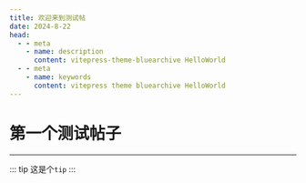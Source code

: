 ```yaml
---
title: 欢迎来到测试帖
date: 2024-8-22
head:
  - - meta
    - name: description
      content: vitepress-theme-bluearchive HelloWorld
  - - meta
    - name: keywords
      content: vitepress theme bluearchive HelloWorld
---
```


# 第一个测试帖子

---
::: tip
这是个`tip`
:::